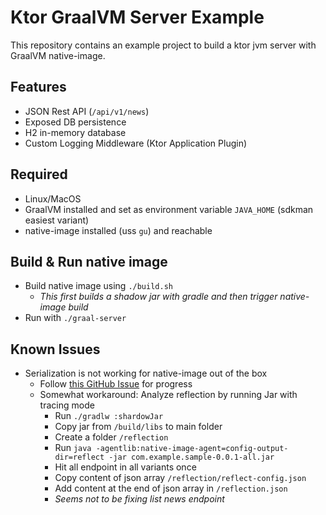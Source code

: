 # Ktor GraalVM Server Example

This repository contains an example project to build a ktor jvm server with GraalVM native-image.

## Features
- JSON Rest API (`/api/v1/news`)
- Exposed DB persistence
- H2 in-memory database
- Custom Logging Middleware (Ktor Application Plugin)

## Required
- Linux/MacOS
- GraalVM installed and set as environment variable `JAVA_HOME` (sdkman easiest variant)
- native-image installed (uss `gu`) and reachable

## Build & Run native image
- Build native image using `./build.sh`
  - *This first builds a shadow jar with gradle and then trigger native-image build*
- Run with `./graal-server`

## Known Issues
- Serialization is not working for native-image out of the box
  - Follow [this GitHub Issue](https://github.com/Kotlin/kotlinx.serialization/issues/1348) for progress 
  - Somewhat workaround: Analyze reflection by running Jar with tracing mode
    - Run `./gradlw :shardowJar`
    - Copy jar from `/build/libs` to main folder
    - Create a folder `/reflection`
    - Run `java -agentlib:native-image-agent=config-output-dir=reflect -jar com.example.sample-0.0.1-all.jar`
    - Hit all endpoint in all variants once
    - Copy content of json array `/reflection/reflect-config.json` 
    - Add content at the end of json array in `/reflection.json`
    - *Seems not to be fixing list news endpoint*
